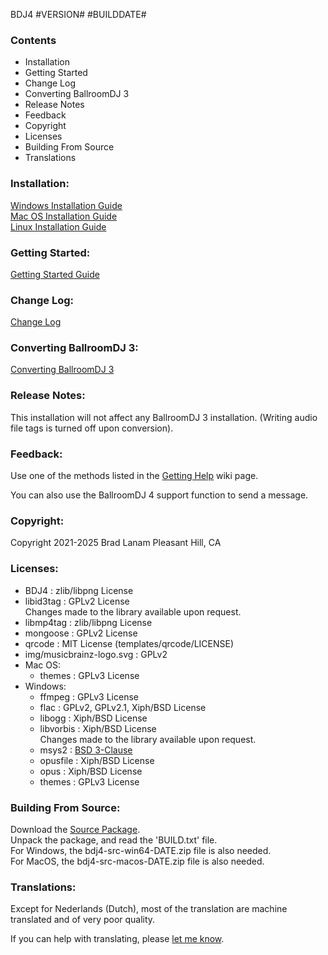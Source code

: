 BDJ4 #VERSION# #BUILDDATE#

### Contents

-  Installation
-  Getting Started
-  Change Log
-  Converting BallroomDJ 3
-  Release Notes
-  Feedback
-  Copyright
-  Licenses
-  Building From Source
-  Translations

### Installation:

[Windows Installation Guide](https://github.com/bll123/ballroomdj-4/wiki/Install-Windows)
<br/>
[Mac OS Installation Guide](https://github.com/bll123/ballroomdj-4/wiki/Install-MacOS/)
<br/>
[Linux Installation Guide](https://github.com/bll123/ballroomdj-4/wiki/Install-Linux/)

### Getting Started:

[Getting Started Guide](https://github.com/bll123/ballroomdj-4/wiki/Install-Getting%20Started/)

### Change Log:

[Change Log](https://github.com/bll123/ballroomdj-4/wiki/Change%20Log/)

### Converting BallroomDJ 3:

[Converting BallroomDJ 3](https://github.com/bll123/ballroomdj-4/wiki/Install-Converting%20BDJ3)

### Release Notes:

This installation will not affect any BallroomDJ 3 installation.
(Writing audio file tags is turned off upon conversion).

### Feedback:

Use one of the methods listed in the
[Getting&nbsp;Help](https://github.com/bll123/ballroomdj-4/wiki/Getting%20Help)
wiki page.

You can also use the BallroomDJ 4 support function to send a message.

### Copyright:

Copyright 2021-2025 Brad Lanam Pleasant Hill, CA

### Licenses:

- BDJ4        : zlib/libpng License
- libid3tag   : GPLv2 License
<br/>Changes made to the library available upon request.
- libmp4tag   : zlib/libpng License
- mongoose    : GPLv2 License
- qrcode      : MIT License (templates/qrcode/LICENSE)
- img/musicbrainz-logo.svg : GPLv2
- Mac OS:
    - themes    : GPLv3 License
- Windows:
    - ffmpeg    : GPLv3 License
    - flac      : GPLv2, GPLv2.1, Xiph/BSD License
    - libogg    : Xiph/BSD License
    - libvorbis : Xiph/BSD License
      <br/>Changes made to the library available upon request.
    - msys2     : [BSD 3-Clause](https://github.com/msys2/MSYS2-packages/blob/master/LICENSE)
    - opusfile  : Xiph/BSD License
    - opus      : Xiph/BSD License
    - themes    : GPLv3 License

### Building From Source:

Download the [Source Package](https://sourceforge.net/projects/ballroomdj4/files/source/).
<br/>
Unpack the package, and read the 'BUILD.txt' file.
<br/>
For Windows, the bdj4-src-win64-DATE.zip file is also needed.
<br/>
For MacOS, the bdj4-src-macos-DATE.zip file is also needed.

### Translations:

Except for Nederlands (Dutch), most of the translation are machine
translated and of very poor quality.

If you can help with translating, please
[let&nbsp;me&nbsp;know](https://github.com/bll123/ballroomdj-4/wiki/Getting%20Help).
